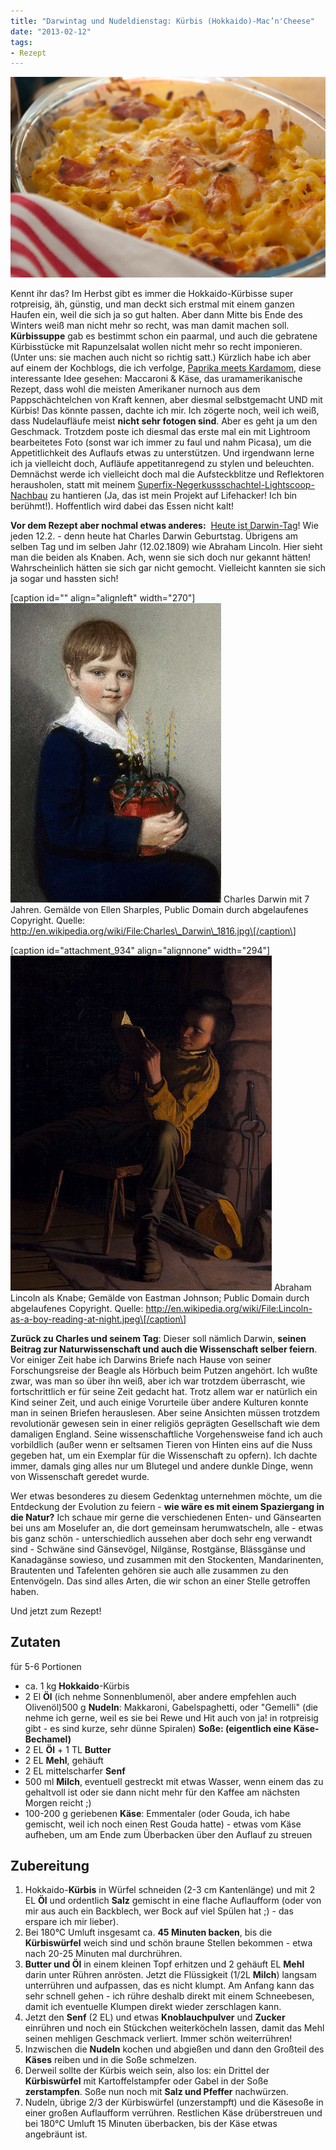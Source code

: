 ```yaml
---
title: "Darwintag und Nudeldienstag: Kürbis (Hokkaido)-Mac’n'Cheese"
date: "2013-02-12" 
tags:
- Rezept
---
```


[![Makkaroni mit Käse und Hokkaidokürbis](images/makkaroni-mit-kc3a4se-und-hokkaidokc3bcrbis.jpg)](http://apfeleimer.wordpress.com/2013/02/12/darwintag-und-nudeldienstag-kurbis-hokkaido-macncheese/makkaroni-mit-kase-und-hokkaidokurbis/)

Kennt ihr das? Im Herbst gibt es immer die Hokkaido-Kürbisse super rotpreisig, äh, günstig, und man deckt sich erstmal mit einem ganzen Haufen ein, weil die sich ja so gut halten. Aber dann Mitte bis Ende des Winters weiß man nicht mehr so recht, was man damit machen soll. **Kürbissuppe** gab es bestimmt schon ein paarmal, und auch die gebratene Kürbisstücke mit Rapunzelsalat wollen nicht mehr so recht imponieren. (Unter uns: sie machen auch nicht so richtig satt.) Kürzlich habe ich aber auf einem der Kochblogs, die ich verfolge, [Paprika meets Kardamom](http://paprikameetskardamom.wordpress.com/2012/12/18/im-kase-und-kurbishimmel-auf-erden-butternut-macncheese/), diese interessante Idee gesehen: Maccaroni & Käse, das uramamerikanische Rezept, dass wohl die meisten Amerikaner nurnoch aus dem Pappschächtelchen von Kraft kennen, aber diesmal selbstgemacht UND mit Kürbis! Das könnte passen, dachte ich mir. Ich zögerte noch, weil ich weiß, dass Nudelaufläufe meist **nicht sehr fotogen sind**. Aber es geht ja um den Geschmack. Trotzdem poste ich diesmal das erste mal ein mit Lightroom bearbeitetes Foto (sonst war ich immer zu faul und nahm Picasa), um die Appetitlichkeit des Auflaufs etwas zu unterstützen. Und irgendwann lerne ich ja vielleicht doch, Aufläufe appetitanregend zu stylen und beleuchten. Demnächst werde ich vielleicht doch mal die Aufsteckblitze und Reflektoren herausholen, statt mit meinem [Superfix-Negerkussschachtel-Lightscoop-Nachbau](lifehacker.com/5884059/make-a-mirrored-popup-flash-bouncer-for-your-camera-out-of-an-upcycled-snack-box "Ich bin bei Lifehacker!") zu hantieren (Ja, das ist mein Projekt auf Lifehacker! Ich bin berühmt!). Hoffentlich wird dabei das Essen nicht kalt!

**Vor dem Rezept aber nochmal etwas anderes:**  [Heute ist Darwin-Tag](http://de.wikipedia.org/wiki/Darwin-Tag "Alles über den Darwintag bei Wikipedia")! Wie jeden 12.2. - denn heute hat Charles Darwin Geburtstag. Übrigens am selben Tag und im selben Jahr (12.02.1809) wie Abraham Lincoln. Hier sieht man die beiden als Knaben. Ach, wenn sie sich doch nur gekannt hätten! Wahrscheinlich hätten sie sich gar nicht gemocht. Vielleicht kannten sie sich ja sogar und hassten sich!

\[caption id="" align="alignleft" width="270"\]![](images/337px-Charles_Darwin_1816.jpg) Charles Darwin mit 7 Jahren. Gemälde von Ellen Sharples, Public Domain durch abgelaufenes Copyright. Quelle: http://en.wikipedia.org/wiki/File:Charles\_Darwin\_1816.jpg\[/caption\]

\[caption id="attachment\_934" align="alignnone" width="294"\][![The Lincoln Boy](images/lincoln-as-a-boy-reading-at-night.jpg)](http://apfeleimer.wordpress.com/2013/02/12/darwintag-und-nudeldienstag-kurbis-hokkaido-macncheese/lincoln-as-a-boy-reading-at-night/) Abraham Lincoln als Knabe; Gemälde von Eastman Johnson; Public Domain durch abgelaufenes Copyright. Quelle: http://en.wikipedia.org/wiki/File:Lincoln-as-a-boy-reading-at-night.jpeg\[/caption\]

**Zurück zu Charles und seinem Tag**: Dieser soll nämlich Darwin, **seinen Beitrag zur Naturwissenschaft und auch die Wissenschaft selber feiern**. Vor einiger Zeit habe ich Darwins Briefe nach Hause von seiner Forschungsreise der Beagle als Hörbuch beim Putzen angehört. Ich wußte zwar, was man so über ihn weiß, aber ich war trotzdem überrascht, wie fortschrittlich er für seine Zeit gedacht hat. Trotz allem war er natürlich ein Kind seiner Zeit, und auch einige Vorurteile über andere Kulturen konnte man in seinen Briefen herauslesen. Aber seine Ansichten müssen trotzdem revolutionär gewesen sein in einer religiös geprägten Gesellschaft wie dem damaligen England. Seine wissenschaftliche Vorgehensweise fand ich auch vorbildlich (außer wenn er seltsamen Tieren von Hinten eins auf die Nuss gegeben hat, um ein Exemplar für die Wissenschaft zu opfern). Ich dachte immer, damals ging alles nur um Blutegel und andere dunkle Dinge, wenn von Wissenschaft geredet wurde.

Wer etwas besonderes zu diesem Gedenktag unternehmen möchte, um die Entdeckung der Evolution zu feiern - **wie wäre es mit einem Spaziergang in die Natur?** Ich schaue mir gerne die verschiedenen Enten- und Gänsearten bei uns am Moselufer an, die dort gemeinsam herumwatscheln, alle - etwas bis ganz schön - unterschiedlich aussehen aber doch sehr eng verwandt sind - Schwäne sind Gänsevögel, Nilgänse, Rostgänse, Blässgänse und Kanadagänse sowieso, und zusammen mit den Stockenten, Mandarinenten, Brautenten und Tafelenten gehören sie auch alle zusammen zu den Entenvögeln. Das sind alles Arten, die wir schon an einer Stelle getroffen haben.

Und jetzt zum Rezept!

## Zutaten

für 5-6 Portionen

- ca. 1 kg **Hokkaido**\-Kürbis
- 2 El **Öl** (ich nehme Sonnenblumenöl, aber andere empfehlen auch Olivenöl)500 g **Nudeln**: Makkaroni, Gabelspaghetti, oder "Gemelli" (die nehme ich gerne, weil es sie bei Rewe und Hit auch von ja! in rotpreisig gibt - es sind kurze, sehr dünne Spiralen) **Soße: (eigentlich eine Käse-Bechamel)**
- 2 EL **Öl** + 1 TL **Butter**
- 2 EL **Mehl**, gehäuft
- 2 EL mittelscharfer **Senf**
- 500 ml **Milch**, eventuell gestreckt mit etwas Wasser, wenn einem das zu gehaltvoll ist oder sie dann nicht mehr für den Kaffee am nächsten Morgen reicht ;)
- 100-200 g geriebenen **Käse**: Emmentaler (oder Gouda, ich habe gemischt, weil ich noch einen Rest Gouda hatte) - etwas vom Käse aufheben, um am Ende zum Überbacken über den Auflauf zu streuen

## Zubereitung

1. Hokkaido-**Kürbis** in Würfel schneiden (2-3 cm Kantenlänge) und mit 2 EL **Öl** und ordentlich **Salz** gemischt in eine flache Auflaufform (oder von mir aus auch ein Backblech, wer Bock auf viel Spülen hat ;) - das erspare ich mir lieber).
2. Bei 180°C Umluft insgesamt ca. **45 Minuten backen**, bis die **Kürbiswürfel** weich sind und schön braune Stellen bekommen - etwa nach 20-25 Minuten mal durchrühren.
3. **Butter und Öl** in einem kleinen Topf erhitzen und 2 gehäuft EL **Mehl** darin unter Rühren anrösten. Jetzt die Flüssigkeit (1/2L **Milch**) langsam unterrühren und aufpassen, das es nicht klumpt. Am Anfang kann das sehr schnell gehen - ich rühre deshalb direkt mit einem Schneebesen, damit ich eventuelle Klumpen direkt wieder zerschlagen kann.
4. Jetzt den **Senf** (2 EL) und etwas **Knoblauchpulver** und **Zucker** einrühren und noch ein Stückchen weiterköcheln lassen, damit das Mehl seinen mehligen Geschmack verliert. Immer schön weiterrühren!
5. Inzwischen die **Nudeln** kochen und abgießen und dann den Großteil des **Käses** reiben und in die Soße schmelzen.
6. Derweil sollte der Kürbis weich sein, also los: ein Drittel der **Kürbiswürfel** mit Kartoffelstampfer oder Gabel in der Soße **zerstampfen**. Soße nun noch mit **Salz und Pfeffer** nachwürzen.
7. Nudeln, übrige 2/3 der Kürbiswürfel (unzerstampft) und die Käsesoße in einer großen Auflaufform verrühren. Restlichen Käse drüberstreuen und bei 180°C Umluft 15 Minuten überbacken, bis der Käse etwas angebräunt ist.
